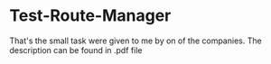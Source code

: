 # Test-Route-Manager
That's the small task were given to me by on of the companies. The description can be found in .pdf file
